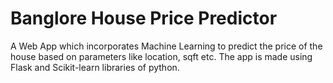 # Banglore House Price Predictor
A Web App which incorporates Machine Learning to predict the price of the house based on parameters like location, sqft etc. The app is made using Flask and Scikit-learn libraries of python. 

